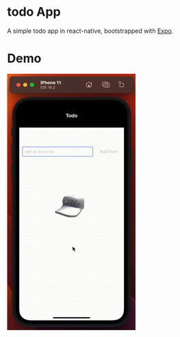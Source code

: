# todo App

A simple todo app in react-native, bootstrapped with [Expo](https://docs.expo.dev/get-started/create-a-new-app/).

# Demo

![alt text](/src/images/ToDo.gif "App")
